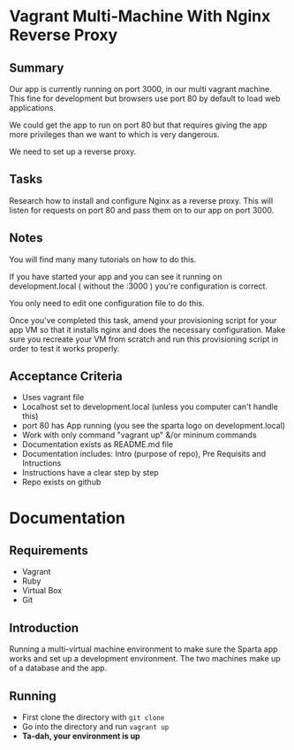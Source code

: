 # Vagrant Multi-Machine With Nginx Reverse Proxy

## Summary

Our app is currently running on port 3000, in our multi vagrant machine.
This fine for development but browsers use port 80 by default to load web applications.

We could get the app to run on port 80 but that requires giving the app more privileges than we want to which is very dangerous.

We need to set up a reverse proxy.

## Tasks

Research how to install and configure Nginx as a reverse proxy. This will listen for requests on port 80 and pass them on to our app on port 3000.

## Notes

You will find many many tutorials on how to do this.

If you have started your app and you can see it running on development.local ( without the :3000 ) you're configuration is correct.

You only need to edit one configuration file to do this.

Once you've completed this task, amend your provisioning script for your app VM so that it installs nginx and does the necessary configuration. Make sure you recreate your VM from scratch and run this provisioning script in order to test it works properly.



## Acceptance Criteria

* Uses vagrant file
* Localhost set to development.local (unless you computer can't handle this)
* port 80 has App running (you see the sparta logo on development.local)
* Work with only command "vagrant up" &/or mininum commands
* Documentation exists as README.md file
* Documentation includes: Intro (purpose of repo), Pre Requisits  and Intructions
* Instructions have a clear step by step
* Repo exists on github

# Documentation

## Requirements
* Vagrant
* Ruby
* Virtual Box
* Git


## Introduction

Running a multi-virtual machine environment to make sure the Sparta app works and set up a development environment. The two machines make up of a database and the app.

## Running
* First clone the directory with `git clone`
* Go into the directory and run `vagrant up`
* **Ta-dah, your environment is up**
